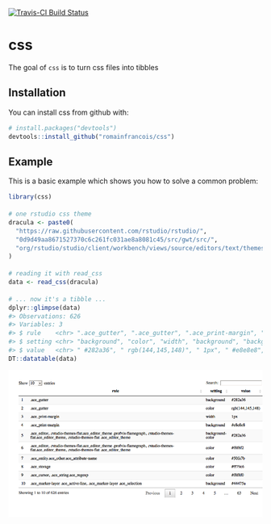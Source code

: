 
[![Travis-CI Build Status](https://travis-ci.org/romainfrancois/css.svg?branch=master)](https://travis-ci.org/romainfrancois/css)

<!-- README.md is generated from README.Rmd. Please edit that file -->
css
===

The goal of `css` is to turn css files into tibbles

Installation
------------

You can install css from github with:

``` r
# install.packages("devtools")
devtools::install_github("romainfrancois/css")
```

Example
-------

This is a basic example which shows you how to solve a common problem:

``` r
library(css)

# one rstudio css theme
dracula <- paste0(
  "https://raw.githubusercontent.com/rstudio/rstudio/", 
  "0d9d49aa8671527370c6c261fc031ae8a8081c45/src/gwt/src/",   
  "org/rstudio/studio/client/workbench/views/source/editors/text/themes/dracula.css"
)

# reading it with read_css
data <- read_css(dracula)

# ... now it's a tibble ... 
dplyr::glimpse(data)
#> Observations: 626
#> Variables: 3
#> $ rule    <chr> ".ace_gutter", ".ace_gutter", ".ace_print-margin", ".a...
#> $ setting <chr> "background", "color", "width", "background", "backgro...
#> $ value   <chr> " #282a36", " rgb(144,145,148)", " 1px", " #e8e8e8", "...
DT::datatable(data)
```

![](README-example-1.png)
